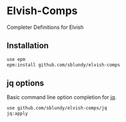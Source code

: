 # Elvish-Comps

Completer Definitions for Elvish

## Installation

```bash
use epm
epm:install github.com/sblundy/elvish-comps
```

## jq options

Basic command line option completion for [jq](https://stedolan.github.io/jq/).

```bash
use github.com/sblundy/elvish-comps/jq
jq:apply
```